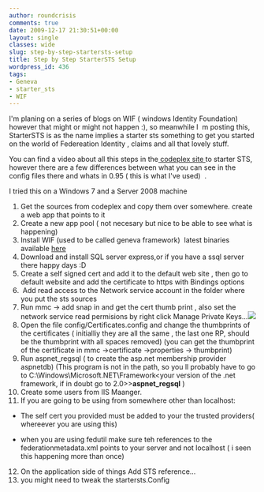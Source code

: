 ```yaml
---
author: roundcrisis
comments: true
date: 2009-12-17 21:30:51+00:00
layout: single
classes: wide
slug: step-by-step-startersts-setup
title: Step by Step StarterSTS Setup
wordpress_id: 436
tags:
- Geneva
- starter_sts
- WIF
---
```


I'm planing on a series of blogs on WIF ( windows Identity Foundation) however that might or might not happen :), so meanwhile I  m posting this, StarterSTS is as the name implies a starter sts something to get you started on the world of Federeation Identity , claims and all that lovely stuff.

You can find a video about all this steps in the[ codeplex site ](http://startersts.codeplex.com/)to starter STS, however there are a few differences between what you can see in the config files there and whats in 0.95 ( this is what I've used)  .

I tried this on a Windows 7 and a Server 2008 machine

1) Get the sources from codeplex and copy them over somewhere. create a web app that points to it
2) Create a new app pool ( not necesary but nice to be able to see what is happening)
3) Install WIF (used to be called geneva framework)  latest binaries available [here ](http://www.microsoft.com/downloads/details.aspx?FamilyID=eb9c345f-e830-40b8-a5fe-ae7a864c4d76&displaylang=en#filelist)
4) Download and install SQL server express,or if you have a ssql server there happy days :D
5) Create a self signed cert and add it to the default web site , then go to default website and add the certificate to https with Bindings options
6)  Add read access to the Network service account in the folder where you put the sts sources
7) Run mmc -> add snap in and get the cert thumb print , also set the network service read permisions by right click Manage Private Keys...[![](http://roundcrisis.files.wordpress.com/2009/12/snapin.png?w=237)](http://roundcrisis.files.wordpress.com/2009/12/snapin.png)
8) Open the file config/Certificates.config and change the thumbprints of the certificates ( initialliy they are all the same , the last one RP, should be the thumbprint with all spaces removed) (you can get the thumbprint of the certificate in mmc ->certificate ->properties -> thumbprint)
9) Run aspnet_regsql ( to create the asp.net membership provider aspnetdb) (This program is not in the path, so you ll probably have to go to C:\Windows\Microsoft.NET\Framework\<your version of the .net framework, if in doubt go to 2.0>>**aspnet_regsql** )
10) Create some users from IIS Maanger.
11) If you are going to be using from somewhere other than localhost:



	
  * The self cert you provided must be added to your the trusted providers( whereever you are using this)


	
  * when you are using fedutil make sure teh references to the federationmetadata.xml points to your server and not localhost ( i seen this happening more than once)



12) On the application side of things Add STS reference...
13) you might need to tweak the startersts.Config
